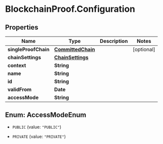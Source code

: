 # BlockchainProof.Configuration

## Properties
Name | Type | Description | Notes
------------ | ------------- | ------------- | -------------
**singleProofChain** | [**CommittedChain**](CommittedChain.md) |  | [optional] 
**chainSettings** | [**ChainSettings**](ChainSettings.md) |  | 
**context** | **String** |  | 
**name** | **String** |  | 
**id** | **String** |  | 
**validFrom** | **Date** |  | 
**accessMode** | **String** |  | 


<a name="AccessModeEnum"></a>
## Enum: AccessModeEnum


* `PUBLIC` (value: `"PUBLIC"`)

* `PRIVATE` (value: `"PRIVATE"`)





